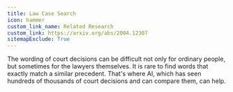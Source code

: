 ```yaml
---
title: Law Case Search
icon: hammer
custom_link_name: Related Research
custom_link: https://arxiv.org/abs/2004.12307
sitemapExclude: True
---
```


The wording of court decisions can be difficult not only for ordinary people, but sometimes for the lawyers themselves.
It is rare to find words that exactly match a similar precedent. 
That's where AI, which has seen hundreds of thousands of court decisions and can compare them, can help.